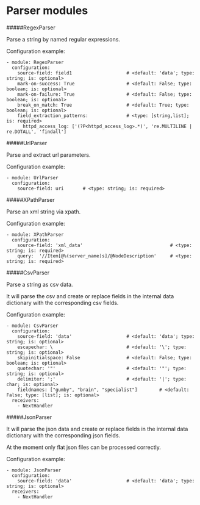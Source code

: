 Parser modules
==========

#####RegexParser

Parse a string by named regular expressions.

Configuration example:

    - module: RegexParser
      configuration:
        source-field: field1                    # <default: 'data'; type: string; is: optional>
        mark-on-success: True                   # <default: False; type: boolean; is: optional>
        mark-on-failure: True                   # <default: False; type: boolean; is: optional>
        break_on_match: True                    # <default: True; type: boolean; is: optional>
        field_extraction_patterns:              # <type: [string,list]; is: required>
          httpd_access_log: ['(?P<httpd_access_log>.*)', 're.MULTILINE | re.DOTALL', 'findall']

#####UrlParser

Parse and extract url parameters.

Configuration example:

    - module: UrlParser
      configuration:
        source-field: uri       # <type: string; is: required>

#####XPathParser

Parse an xml string via xpath.

Configuration example:

    - module: XPathParser
      configuration:
        source-field: 'xml_data'                                # <type: string; is: required>
        query:  '//Item[@%(server_name)s]/@NodeDescription'     # <type: string; is: required>

#####CsvParser

Parse a string as csv data.

It will parse the csv and create or replace fields in the internal data dictionary with
the corresponding csv fields.

Configuration example:

    - module: CsvParser
      configuration:
        source-field: 'data'                    # <default: 'data'; type: string; is: optional>
        escapechar: \                           # <default: '\'; type: string; is: optional>
        skipinitialspace: False                 # <default: False; type: boolean; is: optional>
        quotechar: '"'                          # <default: '"'; type: string; is: optional>
        delimiter: ';'                          # <default: '|'; type: char; is: optional>
        fieldnames: ["gumby", "brain", "specialist"]        # <default: False; type: [list]; is: optional>
      receivers:
        - NextHandler

#####JsonParser

It will parse the json data and create or replace fields in the internal data dictionary with
the corresponding json fields.

At the moment only flat json files can be processed correctly.

Configuration example:

    - module: JsonParser
      configuration:
        source-field: 'data'                    # <default: 'data'; type: string; is: optional>
      receivers:
        - NextHandler